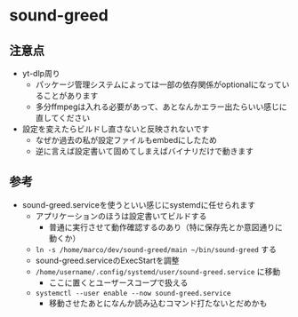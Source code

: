 # sound-greed

## 注意点
- yt-dlp周り
  - パッケージ管理システムによっては一部の依存関係がoptionalになっていることがあります
  - 多分ffmpegは入れる必要があって、あとなんかエラー出たらいい感じに直してください
- 設定を変えたらビルドし直さないと反映されないです
  - なぜか過去の私が設定ファイルもembedにしたため
  - 逆に言えば設定書いて固めてしまえばバイナリだけで動きます

## 参考
- sound-greed.serviceを使うといい感じにsystemdに任せられます
  - アプリケーションのほうは設定書いてビルドする
    - 普通に実行させて動作確認するのあり（特に保存先とか意図通りに動くか）
  - `ln -s /home/marco/dev/sound-greed/main ~/bin/sound-greed` する
  - sound-greed.serviceのExecStartを調整
  - `/home/username/.config/systemd/user/sound-greed.service` に移動
    - ここに置くとユーザースコープで扱える
  - `systemctl --user enable --now sound-greed.service`
    - 移動させたあとになんか読み込むコマンド打たないとだめかも
